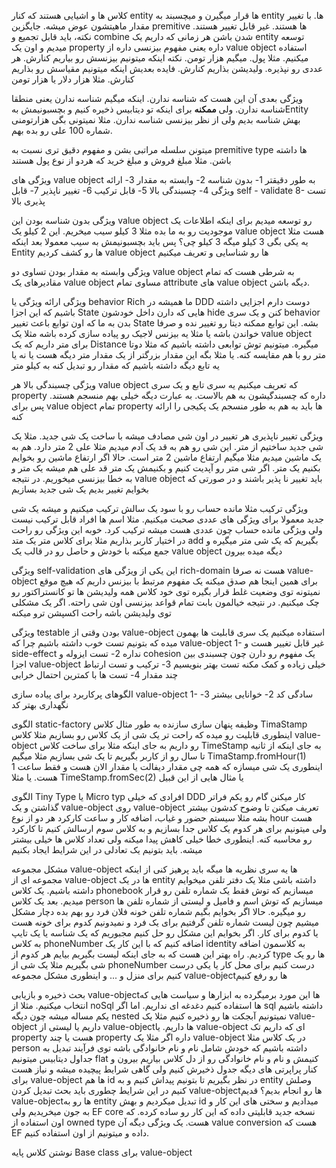 کلاس ها و اشیایی هستند که کنار entity ها قرار میگیرن و میچسبند به entity ها. با تغییر مقدار ماهیتشون عوض میشه. جایگزین premitive ها هستند. غیر قابل تغییر هستند. 
نکته، باید قابل تجمیع و combine شدن باشن
هر زمانی که داریم یک entity توسعه میدیم و اون یک property داره یعنی مفهوم بیزنسی داره از value object استفاده میکنیم. مثلا پول. میگیم هزار تومن. نکته اینکه میتونیم بیزنسش رو بیاریم کنارش. هر عددی رو نپذیره. ولیدیشن بذاریم کنارش. فایده بعدیش اینکه میتونیم مقیاسش رو بذاریم کنارش. مثلا هزار دلار یا هزار تومن

ویژگی بعدی آن این هست که شناسه ندارن. اینکه میگیم شناسه ندارن یعنی منطقا شناسه ندارن. ولی **ممکنه** برای اینکه تو دیتابیس ذخیره کنیم و بچسبونیمش بهEntity بهش شناسه بدیم ولی از نظر بیزنسی شناسه ندارن. مثلا نمیتونی بگی هزارتومنی شماره 100 علی رو بده بهم. 

میتونن سلسله مراتبی بشن و مفهوم دقیق تری نسبت به premitive type ها داشته باشن. مثلا مبلغ فروش و مبلغ خرید که هردو از نوع پول هستند

ویژگی های value object به طور دقیقتر
1- بدون شناسه
2- وابسته به مقدار
3- ارائه ویژگی
4- چسبندگی بالا
5- قابل ترکیب
6- تغییر ناپذیر
7- قابل self - validate
8- تست پذیری بالا


ویژگی بدون شناسه بودن
این value object رو توسعه میدیم برای اینکه اطلاعات یک موجودیت رو به ما بده 
مثلا 3 کیلو سیب میخریم. این 2 کیلو یک value object هست
مثلا یه یکی بگی 3 کیلو میگه 3 کیلو چی؟ پس باید بچسبونیمش به سیب 
معمولا بعد اینکه Entity ها رو کشف کردیم value object ها رو شناسایی و تعریف میکنیم

ویژگی وابسته به مقدار بودن
تساوی دو value object به شرطی هست که تمام مقادیرهای یک value object مساوی تمام attribute های value object دیگه باشن. 

ویژگی ارائه ویژگی یا behavior Rich
ما همیشه در DDD دوست دارم اجزایی داشته باشیم که این اجزا State هایی که دارن داخل خودشون hide کنن و یک سری behavior بدن به ما که اون توابع باعث تغییر State بشه. این توابع ممکنه دیتا رو تغییر نده و صرفا خواندن باشه یا مثلا یه بیزنس لاجیک رو پیاده سازی کرده باشه
مثلا یک value object برای متر داریم که یک Distance میگیره. میتونیم توش توابعی داشته باشیم که مثلا دوتا متر رو با هم مقایسه کنه. یا مثلا بگه این مقدار بزرگتر از یک مقدار متر دیگه هست یا نه
یا یه تابع دیگه داشته باشیم که مقدار رو تبدیل کنه به کیلو متر


ویژگی چسبندگی بالا
هر value object که تعریف میکنیم یه سری تابع و یک سری property داره که چسبندگیشون به هم بالاست. به عبارت دیگه خیلی بهم  منسجم هستند. پس برای value object تمام property ها باید به هم به طور منسجم یک پکیجی را ارائه کنه

ویژگی تغییر ناپذیری
هر تغییر در اون شی مصادف میشه با ساخت یک شی جدید. 
مثلا یک شی جدید ساختیم از متر. این شی رو هم به قد یک آدم میدیم مثلا علی 2 متر دارد. هم به یک ماشین میدیم مثلا میگیم ارتفاع ماشین 2 متر است. حالا اگر ارتفاع ماشین رو بخوایم بکنیم یک متر. اگر شی متر رو آپدیت کنیم و بکنیمش یک متر قد علی هم میشه یک متر و به خطا بیزنسی میخوریم. در نتیجه value object باید تغییر نا پذیر باشند و در صورتی که بخوایم تغییر بدیم یک شی جدید بسازیم 

ویژگی ترکیب 
مثلا مانده حساب رو با سود یک سالش ترکیب میکنیم و میشه یک شی جدید 
معمولا برای ویژگی های عددی صحبت میکنیم. مثلا اسم ها افراد قابل ترکیب نیست ولی ویژگی مانده حساب چون عددی هست میشه ترکیب کرد. 
خوبه این ویژگی رو راحت در اختیار کاربر بذاریم 
مثلا برای کلاس متر یک متد add بگیریم که یک شی متر میگیره و جمع میکنه با خودش و حاصل رو در قالب یک value object دیگه میده بیرون 

ویژگی self-validation
این یکی از ویژگی های rich-domain هست نه صرفا value-object برای همین اینجا هم صدق میکنه
یک مفهوم مرتبط با بیزنس داریم که هیچ موقع نمیتونه توی وضعیت غلط قرار بگیره
توی خود کلاس همه ولیدیشن ها تو کانستراکتور رو چک میکنیم.  در نتیجه خیالمون بابت تمام قواعد بیزنسی اون شی راحته. اگر یک مشکلی توی ولیدیشن باشه راحت اکسپشن ترو میکنه

ویژگی testable بودن
وقتی از value-object استفاده میکنیم یک سری قابلیت ها بهمون میده که بتونیم تست خوب داشته باشیم چرا که  value-object
1- غیر قابل تغییر هست و side-effect نداره
2- تست ایزوله و cohesion یک مفهوم رو دارن چون چسبندی بین اجزا  value-object خیلی زیاده و کمک مکنه تست بهتر بنویسیم 
3- ترکیب و تست ارتباط چند مقدار
4- تست ها با کمترین احتمال خرابی


الگوهای پرکاربرد برای پیاده سازی  value-object 
1- سادگی کد
2- خوانایی بیشتر
3- نگهداری بهتر کد


الگوی static-factory
وظیفه پنهان سازی سازنده
به طور مثال کلاس TimaStamp
اینطوری قابلیت رو میده که راحت تر یک شی از یک کلاس رو بسازیم 
مثلا کلاس  value-object رو داریم به جای اینکه مثلا برای ساخت کلاس TimeStamp به جای اینکه از ثانیه تا سال رو از کاربر بگیریم تا یک شی بسازیم مثلا میگیم TimaStamp.fromHour(1) اینطوری یک شی میسازه که همه چی مقدار دیفالت یا مقدار الان هست و فقط ساعت 1 هست. یا مثلا TimeStamp.fromSec(2) یا مثال هایی از این قبیل


الگوی Tiny Type یا Micro typ
افرادی که خیلی DDD کار میکنن گام رو یکم فراتر گذاشتن و یک  value-object روی  value-object تعریف میکنن تا وضوح کدشون بیشتر بشه 
مثلا سیستم حضور و غیاب، اضافه کار و ساعت کارکرد هر دو از نوع hour هست ولی میتونیم برای هر کدوم یک کلاس جدا بسازیم و به کلاس سوم ارسالش کنیم تا کارکرد رو محاسبه کنه. اینطوری خطا خیلی کاهش پیدا میکنه ولی تعداد کلاس ها خیلی بیشتر میشه. باید بتونیم یک تعادلی در این شرایط ایجاد بکنیم

مشکل مجموعه  value-object ها
یه سری نظریه ها میگه باید پرهیز کنی از اینکه مجموعه ای از  value-object ها در یک entity داشته باشی 
مثلا یک دفتر تلفن میخوایم داشته باشیم. یک کلاس phonebook میسازیم که توش فقط یک شماره تلفن رو قرار میدیم. بعد یک کلاس person میسازیم که توش اسم و فامیل و لیستی از شماره تلفن ها رو میگیره. حالا اگر بخوایم بگیم شماره تلفن خونه فلان فرد رو بهم بده دچار مشکل میشیم چون لیست شماره تلفن گرفتیم برای یک فرد و نمیدونیم کدوم برای خونه هست یا کدوم برای کار. اگر بخوایم این مشکل رو حل کنیم مجبوریم که یک شناسه یا یک تایپ به کلاس phoneNumber اضافه کنیم که با این کار یک identity به کلاسمون اضافه کردیم. راه بهتر این هست که به جای اینکه لیست بگیریم بیایم هر کدوم از type ها رو یک شی بگیریم مثلا یک شی از phoneNumber درست کنیم برای محل کار یا یکی درست کنیم برای منزل و ... و اینطوری مشکل مجموعه  value-objectها رو رفع کنیم 

بحث ذخیره و بازیابی  value-objectها
این مورد برمیگرده به ابزارها و سیاست هایی که انتخاب میکنیم. مثلا از noSql ها استفاده کنیم دغدغه ای نداریم. اما اگر sql داشته باشیم یکم مساله میشه چون دیگه nested نمیتونیم آبجکت ها رو ذخیره کنیم 
مثلا یک  value-object داریم یا لیستی از  value-objectها داریم. یا  value-object ای که داریم تک property هست یا چند property داره 
اگر مثلا یک  value-object در یک کلاس مثلا person داشته باشیم که خودش شامل نام و نام خانوادگی باشه توی فرآیند تبدیل به جداول دیتابیس میتونیم flat کنیمش و نام و نام خانوادگی رو از دل کلاس بیاریم بیرون و کنار پراپرتی های دیگه جدول ذخیرش کنیم 
ولی گاهی شرایط پیچیده میشه و نیاز هست برای  value-object ها هم id در نظر بگیریم تا بتونیم پیداش کنیم و به entity وصلش کنیم در این شرایط چطوری باید بحث تبدیل کردن  value-objectها رو انجام بدیم؟
قدیم  value-objectها رو به entity تبدیل میکردیم و بهش id میدادیم و سختی های این کار و به جون میخریدیم ولی EF core نسخه جدید قابلیتی داده که این کار رو ساده کرده. که اون استفاده از owned type هست. یک ویژگی دیگه آن value conversion هست که EF داده و میتونیم از اون استفاده کنیم. 

نوشتن کلاس پایه Base class برای  value-object
